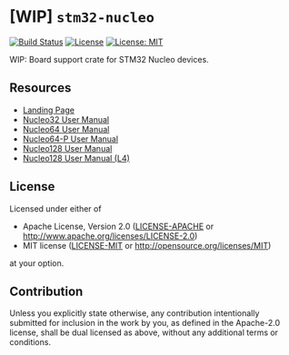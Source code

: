 # [WIP] `stm32-nucleo`
[![Build Status](https://travis-ci.com/mvertescher/stm32-nucleo.svg?branch=master)](https://travis-ci.com/mvertescher/stm32-nucleo)
[![License](https://img.shields.io/badge/License-Apache%202.0-blue.svg)](https://opensource.org/licenses/Apache-2.0)
[![License: MIT](https://img.shields.io/badge/License-MIT-yellow.svg)](https://opensource.org/licenses/MIT)

WIP: Board support crate for STM32 Nucleo devices.

## Resources

- [Landing Page](https://www.st.com/en/evaluation-tools/stm32-mcu-nucleo.html?querycriteria=productId=LN1847)
- [Nucleo32 User Manual](https://www.st.com/resource/en/user_manual/dm00231744.pdf)
- [Nucleo64 User Manual](https://www.st.com/resource/en/user_manual/dm00105823.pdf)
- [Nucleo64-P User Manual](https://www.st.com/resource/en/user_manual/dm00387966.pdf)
- [Nucleo128 User Manual](https://www.st.com/resource/en/user_manual/dm00244518.pdf)
- [Nucleo128 User Manual (L4)](https://www.st.com/resource/en/user_manual/dm00368330.pdf)

## License

Licensed under either of

 * Apache License, Version 2.0
   ([LICENSE-APACHE](LICENSE-APACHE) or http://www.apache.org/licenses/LICENSE-2.0)
 * MIT license
   ([LICENSE-MIT](LICENSE-MIT) or http://opensource.org/licenses/MIT)

at your option.

## Contribution

Unless you explicitly state otherwise, any contribution intentionally submitted
for inclusion in the work by you, as defined in the Apache-2.0 license, shall be
dual licensed as above, without any additional terms or conditions.
